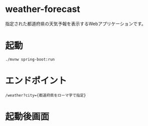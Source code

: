 # weather-forecast
指定された都道府県の天気予報を表示するWebアプリケーションです。

# 起動
`./mvnw spring-boot:run`

# エンドポイント
`/weather?city={都道府県をローマ字で指定}`

# 起動後画面
